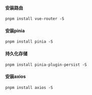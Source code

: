 #### 安装路由
```shell
pnpm install vue-router -S
```
#### 安装pinia
```shell
pnpm install pinia -S
```
#### 持久化存储
```shell
pnpm install pinia-plugin-persist -S
```

#### 安装axios
```shell
pnpm install axios -S
```
